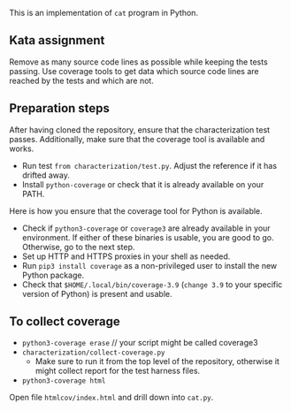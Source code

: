 This is an implementation of `cat` program in Python.

## Kata assignment

Remove as many source code lines as possible while keeping the tests passing. Use coverage tools to get data which source code lines are reached by the tests and which are not.

## Preparation steps
After having cloned the repository, ensure that the characterization test passes. Additionally, make sure that the coverage tool is available and works.

- Run test `from characterization/test.py`. Adjust the reference if it has drifted away.
- Install `python-coverage` or check that it is already available on your PATH.

Here is how you ensure that the coverage tool for Python is available.
- Check if `python3-coverage` or `coverage3` are already available in your environment. If either of these binaries is usable, you are good to go. Otherwise, go to the next step.
- Set up HTTP and HTTPS proxies in your shell as needed.
- Run `pip3 install coverage` as a non-privileged user to install the new Python package.
- Check that `$HOME/.local/bin/coverage-3.9` (`change 3.9` to your specific version of Python) is present and usable.

## To collect coverage 

- `python3-coverage erase` // your script might be called coverage3
- `characterization/collect-coverage.py`
  - Make sure to run it from the top level of the repository, otherwise it might collect report for the test harness files.
- `python3-coverage html`

Open file `htmlcov/index.html` and drill down into `cat.py`.

